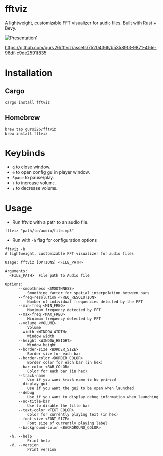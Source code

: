 # fftviz
A lightweight, customizable FFT visualizer for audio files. Built with Rust + Bevy.

![Presentation1](https://github.com/gursi26/fftviz/assets/75204369/590f0021-1aa3-44a1-9396-c0daf4af4080)

https://github.com/gursi26/fftviz/assets/75204369/b53589f3-9871-416e-96df-c9de2591f835


# Installation

## Cargo
```
cargo install fftviz
```

## Homebrew
```
brew tap gursi26/fftviz
brew install fftviz
```

# Keybinds
- `q` to close window.
- `e` to open config gui in player window.
- `Space` to pause/play.
- `↑` to increase volume.
- `↓` to decrease volume.

# Usage
- Run fftviz with a path to an audio file.
```
fftviz "path/to/audio/file.mp3"
```

- Run with `-h` flag for configuration options
```
fftviz -h
A lightweight, customizable FFT visualizer for audio files

Usage: fftviz [OPTIONS] <FILE_PATH>

Arguments:
  <FILE_PATH>  File path to Audio file

Options:
      --smoothness <SMOOTHNESS>
          Smoothing factor for spatial interpolation between bars
      --freq-resolution <FREQ_RESOLUTION>
          Number of individual frequencies detected by the FFT
      --min-freq <MIN_FREQ>
          Maximum frequency detected by FFT
      --max-freq <MAX_FREQ>
          Minimum frequency detected by FFT
      --volume <VOLUME>
          Volume
      --width <WINDOW_WIDTH>
          Window width
      --height <WINDOW_HEIGHT>
          Window height
      --border-size <BORDER_SIZE>
          Border size for each bar
      --border-color <BORDER_COLOR>
          Border color for each bar (in hex)
      --bar-color <BAR_COLOR>
          Color for each bar (in hex)
      --track-name
          Use if you want track name to be printed
      --display-gui
          Use if you want the gui to be open when launched
      --debug
          Use if you want to display debug information when launching
      --no-title-bar
          Use to disable the title bar
      --text-color <TEXT_COLOR>
          Color for currently playing text (in hex)
      --font-size <FONT_SIZE>
          Font size of currently playing label
      --background-color <BACKGROUND_COLOR>

  -h, --help
          Print help
  -V, --version
          Print version
```
